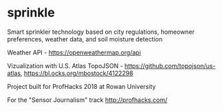 # sprinkle
Smart sprinkler technology based on city regulations, homeowner preferences, weather data, and soil moisture detection

Weather API - https://openweathermap.org/api

Vizualization with U.S. Atlas TopoJSON - https://github.com/topojson/us-atlas, https://bl.ocks.org/mbostock/4122298

Project built for ProfHacks 2018 at Rowan University

For the "Sensor Journalism" track
http://profhacks.com/
